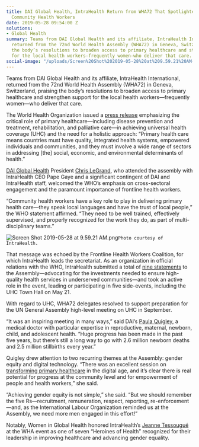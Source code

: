 ```yaml
---
title: DAI Global Health, IntraHealth Return from WHA72 That Spotlighted Primary Healthcare,
  Community Health Workers
date: 2019-05-28 09:54:00 Z
solutions:
- Global Health
summary: Teams from DAI Global Health and its affiliate, IntraHealth International,
  returned from the 72nd World Health Assembly (WHA72) in Geneva, Switzerland, praising
  the body’s resolutions to broaden access to primary healthcare and strengthen support
  for the local health workers—frequently women—who deliver that care.
social-image: "/uploads/Screen%20Shot%202019-05-28%20at%209.59.21%20AM-8a7e6b.png"
---
```


Teams from DAI Global Health and its affiliate, IntraHealth International, returned from the 72nd World Health Assembly (WHA72) in Geneva, Switzerland, praising the body’s resolutions to broaden access to primary healthcare and strengthen support for the local health workers—frequently women—who deliver that care.

The World Health Organization issued a [press release](https://www.who.int/news-room/detail/22-05-2019-world-health-assembly-72-update) emphasizing the critical role of primary healthcare—including disease prevention and treatment, rehabilitation, and palliative care—in achieving universal health coverage (UHC) and the need for a holistic approach: “Primary health care means countries must have quality, integrated health systems, empowered individuals and communities, and they must involve a wide range of sectors in addressing [the] social, economic, and environmental determinants of health.”

[DAI Global Health](https://www.dai.com/our-work/solutions/global-health) President [Chris LeGrand](https://www.dai.com/who-we-are/leadership/christopher-legrand), who attended the assembly with IntraHealth CEO Pape Gaye and a significant contingent of DAI and IntraHealth staff, welcomed the WHO’s emphasis on cross-sectoral engagement and the paramount importance of frontline health workers.

“Community health workers have a key role to play in delivering primary health care—they speak local languages and have the trust of local people,” the WHO statement affirmed. “They need to be well trained, effectively supervised, and properly recognized for the work they do, as part of multi-disciplinary teams.”

![Screen Shot 2019-05-28 at 9.59.21 AM.png](/uploads/Screen%20Shot%202019-05-28%20at%209.59.21%20AM.png)`Photo courtesy of IntraHealth.`

That message was echoed by the Frontline Health Workers Coalition, for which IntraHealth leads the secretariat. As an organization in official relations with the WHO, IntraHealth submitted a total of [nine statements](https://www.intrahealth.org/events/72nd-world-health-assembly) to the Assembly—advocating for the investments needed to ensure high-quality health services in underserved communities—and took an active role in the event, leading or participating in five side-events, including the UHC Town Hall on May 21.

With regard to UHC, WHA72 delegates resolved to support preparation for the UN General Assembly high-level meeting on UHC in September.

“It was an inspiring meeting in many ways,” said DAI’s [Paula Quigley](https://www.dai.com/who-we-are/our-team/paula-quigley), a medical doctor with particular expertise in reproductive, maternal, newborn, child, and adolescent health. “Huge progress has been made in the past five years, but there’s still a long way to go with 2.6 million newborn deaths and 2.5 million stillbirths every year.” 

Quigley drew attention to two recurring themes at the Assembly: gender equity and digital technology. “There was an excellent session on [transforming primary healthcare](https://globalhealth.org/event/transforming-primary-healthcare-in-the-digital-age-the-impact-and-sustainability-of-clinical-decision-support-tools/) in the digital age, and it’s clear there is real potential for progress at the community level and for empowerment of people and health workers,” she said.

“Achieving gender equity is not simple,” she said. “But we should remember the five Rs—recruitment, remuneration, respect, reporting, re-enforcement—and, as the International Labour Organization reminded us at the Assembly, we need more men engaged in this effort!” 

Notably, Women in Global Health honored IntraHealth’s [Jeanne Tessougué](https://www.intrahealth.org/people/jeanne-amadiguin-tessougu%C3%A9) at the WHA event as one of seven “Heroines of Health” recognized for their leadership in improving healthcare and advancing gender equality. 
